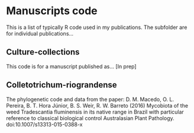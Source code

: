 # Manuscripts code
This is a list of typically R code used in my publications. The subfolder are for individual publications...

## Culture-collections ##
This code is for a manuscript published as... [In prep]

## Colletotrichum-riograndense ##
The phylogenetic code and data from the paper: D. M. Macedo, O. L. Pereira, B. T. Hora Júnior, B. S. Weir, R. W. Barreto (2016) Mycobiota of the weed Tradescantia fluminensis in its native range in Brazil with particular reference to classical biological control Australasian Plant Pathology. doi:10.1007/s13313-015-0388-x
